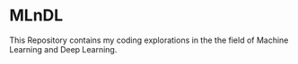 # MLnDL
This Repository contains my coding explorations in the the field of Machine Learning and Deep Learning.
